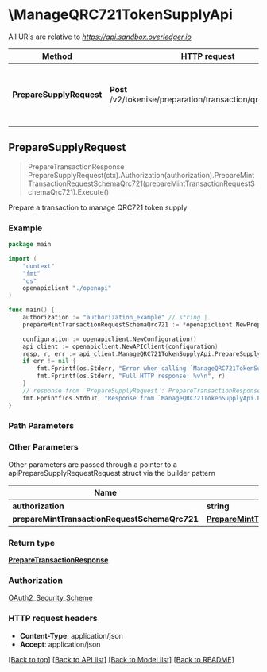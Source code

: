 # \ManageQRC721TokenSupplyApi

All URIs are relative to *https://api.sandbox.overledger.io*

Method | HTTP request | Description
------------- | ------------- | -------------
[**PrepareSupplyRequest**](ManageQRC721TokenSupplyApi.md#PrepareSupplyRequest) | **Post** /v2/tokenise/preparation/transaction/qrc721/supply | Prepare a transaction to manage QRC721 token supply



## PrepareSupplyRequest

> PrepareTransactionResponse PrepareSupplyRequest(ctx).Authorization(authorization).PrepareMintTransactionRequestSchemaQrc721(prepareMintTransactionRequestSchemaQrc721).Execute()

Prepare a transaction to manage QRC721 token supply



### Example

```go
package main

import (
    "context"
    "fmt"
    "os"
    openapiclient "./openapi"
)

func main() {
    authorization := "authorization_example" // string | 
    prepareMintTransactionRequestSchemaQrc721 := *openapiclient.NewPrepareMintTransactionRequestSchemaQrc721(*openapiclient.NewLocation("Technology_example", "Network_example"), "Type_example", "Urgency_example") // PrepareMintTransactionRequestSchemaQrc721 | 

    configuration := openapiclient.NewConfiguration()
    api_client := openapiclient.NewAPIClient(configuration)
    resp, r, err := api_client.ManageQRC721TokenSupplyApi.PrepareSupplyRequest(context.Background()).Authorization(authorization).PrepareMintTransactionRequestSchemaQrc721(prepareMintTransactionRequestSchemaQrc721).Execute()
    if err != nil {
        fmt.Fprintf(os.Stderr, "Error when calling `ManageQRC721TokenSupplyApi.PrepareSupplyRequest``: %v\n", err)
        fmt.Fprintf(os.Stderr, "Full HTTP response: %v\n", r)
    }
    // response from `PrepareSupplyRequest`: PrepareTransactionResponse
    fmt.Fprintf(os.Stdout, "Response from `ManageQRC721TokenSupplyApi.PrepareSupplyRequest`: %v\n", resp)
}
```

### Path Parameters



### Other Parameters

Other parameters are passed through a pointer to a apiPrepareSupplyRequestRequest struct via the builder pattern


Name | Type | Description  | Notes
------------- | ------------- | ------------- | -------------
 **authorization** | **string** |  | 
 **prepareMintTransactionRequestSchemaQrc721** | [**PrepareMintTransactionRequestSchemaQrc721**](PrepareMintTransactionRequestSchemaQrc721.md) |  | 

### Return type

[**PrepareTransactionResponse**](PrepareTransactionResponse.md)

### Authorization

[OAuth2_Security_Scheme](../README.md#OAuth2_Security_Scheme)

### HTTP request headers

- **Content-Type**: application/json
- **Accept**: application/json

[[Back to top]](#) [[Back to API list]](../README.md#documentation-for-api-endpoints)
[[Back to Model list]](../README.md#documentation-for-models)
[[Back to README]](../README.md)

